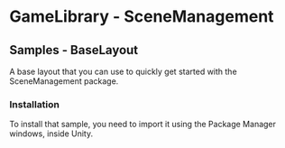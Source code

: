 # GameLibrary - SceneManagement
## Samples - BaseLayout

A base layout that you can use to quickly get started with the SceneManagement package.

### Installation
To install that sample, you need to import it using the Package Manager windows, inside Unity.
